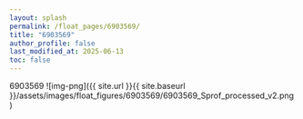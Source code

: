 ```yaml
---
layout: splash
permalink: /float_pages/6903569/
title: "6903569"
author_profile: false
last_modified_at: 2025-06-13
toc: false
---
```

 
6903569
![img-png]({{ site.url }}{{ site.baseurl }}/assets/images/float_figures/6903569/6903569_Sprof_processed_v2.png)